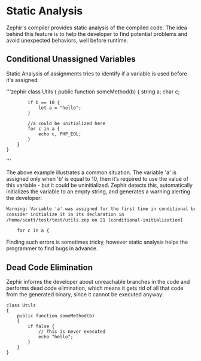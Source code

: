 # Static Analysis
Zephir's compiler provides static analysis of the compiled code. The idea behind this feature is to help the developer to
find potential problems and avoid unexpected behaviors, well before runtime.

## Conditional Unassigned Variables
Static Analysis of assignments tries to identify if a variable is used before it's assigned:

'''zephir
	class Utils
	{
 		public function someMethod(b)
 		{
   			string a; char c;

			if b == 10 {
				let a = "hello";
			}

			//a could be unitialized here
			for c in a {
				echo c, PHP_EOL;
			}
		}
	}
'''

The above example illustrates a common situation. The variable 'a' is assigned only when 'b' is equal to 10, then it’s
required to use the value of this variable - but it could be uninitialized. Zephir detects this, automatically initializes
the variable to an empty string, and generates a warning alerting the developer:

```html
Warning: Variable 'a' was assigned for the first time in conditional branch,
consider initialize it in its declaration in
/home/scott/test/test/utils.zep on 21 [conditional-initialization]

    for c in a {
```

Finding such errors is sometimes tricky, however static analysis helps the programmer to find bugs in advance.

## Dead Code Elimination
Zephir informs the developer about unreachable branches in the code and performs dead code elimination, which means it gets
rid of all that code from the generated binary, since it cannot be executed anyway:

```zephir
class Utils
{
    public function someMethod(b)
    {
        if false {
            // This is never executed
            echo "hello";
        }
    }
}
```
